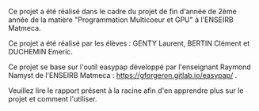 Ce projet a été réalisé dans le cadre du projet de fin d'année de 2ème année de la matière "Programmation Multicoeur et GPU" à l'ENSEIRB Matmeca.

Ce projet a été réalisé par les élèves : GENTY Laurent, BERTIN Clément et DUCHEMIN Emeric.

Ce projet se base sur l'outil easypap développé par l'enseignant Raymond Namyst de l'ENSEIRB Matmeca : https://gforgeron.gitlab.io/easypap/ .

Veuillez lire le rapport présent à la racine afin d'en apprendre plus sur le projet et comment l'utiliser.
